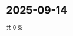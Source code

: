# 2025-09-14

共 0 条

<!-- BEGIN ZHIHUQUESTIONS -->
<!-- 最后更新时间 Sun Sep 14 2025 07:09:27 GMT+0800 (China Standard Time) -->

<!-- END ZHIHUQUESTIONS -->
